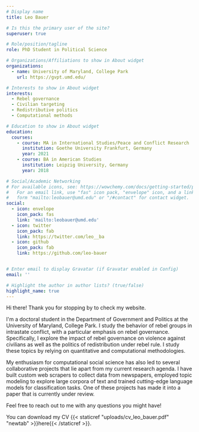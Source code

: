 ```yaml
---
# Display name
title: Leo Bauer

# Is this the primary user of the site?
superuser: true

# Role/position/tagline
role: PhD Student in Political Science

# Organizations/Affiliations to show in About widget
organizations:
  - name: University of Maryland, College Park
    url: https://gvpt.umd.edu/

# Interests to show in About widget
interests:
  - Rebel governance
  - Civilian targeting
  - Redistributive politics
  - Computational methods

# Education to show in About widget
education:
  courses:
    - course: MA in International Studies/Peace and Conflict Research
      institution: Goethe University Frankfurt, Germany
      year: 2021
    - course: BA in American Studies
      institution: Leipzig University, Germany
      year: 2018

# Social/Academic Networking
# For available icons, see: https://wowchemy.com/docs/getting-started/page-builder/#icons
#   For an email link, use "fas" icon pack, "envelope" icon, and a link in the
#   form "mailto:leobauer@umd.edu" or "/#contact" for contact widget.
social:
  - icon: envelope
    icon_pack: fas
    link: 'mailto:leobauer@umd.edu'
  - icon: twitter
    icon_pack: fab
    link: https://twitter.com/leo__ba
  - icon: github
    icon_pack: fab
    link: https://github.com/leo-bauer


# Enter email to display Gravatar (if Gravatar enabled in Config)
email: ''

# Highlight the author in author lists? (true/false)
highlight_name: true
---
```


Hi there! Thank you for stopping by to check my website. 

I'm a doctoral student in the Department of Government and Politics at the University of Maryland, College Park. I study the behavior of rebel groups in intrastate conflict, with a particular emphasis on rebel governance. Specifically, I explore the impact of rebel governance on violence against civilians as well as the politics of redistribution under rebel rule. I study these topics by relying on quantitative and computational methodologies.

My enthusiasm for computational social science has also led to several collaborative projects that lie apart from my current research agenda. I have built custom web scrapers to collect data from newspapers, employed topic modeling to explore large corpora of text and trained cutting-edge language models for classification tasks. One of these projects has made it into a paper that is currently under review. 

Feel free to reach out to me with any questions you might have! 

You can download my CV {{< staticref "uploads/cv_leo_bauer.pdf" "newtab" >}}here{{< /staticref >}}.


